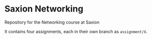 # Saxion Networking
Repository for the Networking course at Saxion

It contains four assignments, each in their own branch as `assignment/X`.
